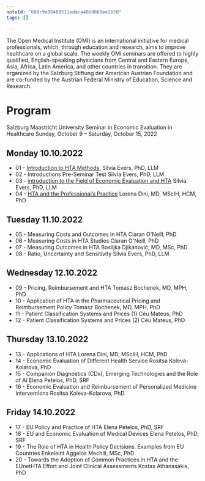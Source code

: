 ```yaml
---
noteId: "600c9e00489511edaca48b8860ee2b50"
tags: []

---
```


The Open Medical Institute (OMI) is an international initiative for medical professionals, which, through education and research, aims to improve healthcare on a global scale. The weekly OMI seminars are offered to highly qualified, English-speaking physicians from Central and Eastern Europe, Asia, Africa, Latin America, and other countries in transition. They are organized by the Salzburg Stiftung der American Austrian Foundation and are co-funded by the Austrian Federal Ministry of Education, Science and Research.

# Program

Salzburg Maastricht University Seminar in Economic Evaluation in Healthcare
Sunday, October 9 – Saturday, October 15, 2022

## Monday 10.10.2022
 - 01 - [Introduction to HTA Methods.](lectures/01.md)
 Silvia Evers, PhD, LLM
 - 02 - Introductions Pre-Seminar Test 
 Silvia Evers, PhD, LLM
 - 03 - [introduction to the Field of Economic Evaluation and HTA](lectures/01.md)
 Silvia Evers, PhD, LLM
 - 04 - [HTA and the Professional’s Practice](lectures/02.md)
 Lorena Dini, MD, MScIH, HCM, PhD
## Tuesday 11.10.2022
 - 05 - Measuring Costs and Outcomes in HTA
 Ciaran O'Neill, PhD
 - 06 - Measuring Costs in HTA Studies
 Ciaran O'Neill, PhD
 - 07 - Measuring Outcomes in HTA
 Bosiljka Djikanović, MD, MSc, PhD
 - 08 - Ratio, Uncertainty and Sensitivity
 Silvia Evers, PhD, LLM
## Wednesday 12.10.2022
 - 09 - Pricing, Reimbursement and HTA 
 Tomasz Bochenek, MD, MPH, PhD
 - 10 - Application of HTA in the Pharmaceutical Pricing and Reimbursement Policy
 Tomasz Bochenek, MD, MPH, PhD
 - 11 - Patient Classification Systems and Prices (1)
 Céu Mateus, PhD
 - 12 - Patient Classification Systems and Prices (2)
 Céu Mateus, PhD
## Thursday 13.10.2022
 - 13 - Applications of HTA
 Lorena Dini, MD, MScIH, HCM, PhD
 - 14 - Economic Evaluation of Different Health Service
 Rositsa Koleva-Kolarova, PhD
 - 15 - Companion Diagnostics (CDx), Emerging Technologies and the Role of AI
 Elena Petelos, PhD, SRF
 - 16 - Economic Evaluation and Reimbursement of Personalized Medicine Interventions
 Rositsa Koleva-Kolarova, PhD
## Friday  14.10.2022
 - 17 - EU Policy and Practice of HTA
 Elena Petelos, PhD, SRF
 - 18 - EU and Economic Evaluation of Medical Devices
 Elena Petelos, PhD, SRF
 - 19 - The Role of HTA in Health Policy Decisions. Examples from EU Countries
 Enkeleint Aggelos Mechili, MSc, PhD
 - 20 - Towards the Adoption of Common Practices in HTA and the EUnetHTA Effort and Joint Clinical Assessments
 Kostas Athanasakis, PhD